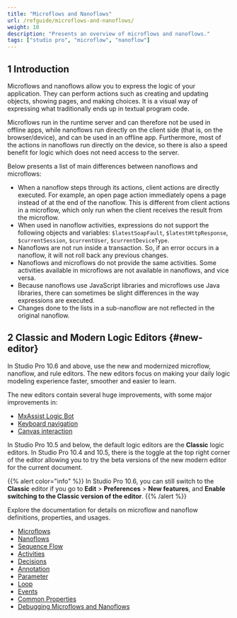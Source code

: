 ```yaml
---
title: "Microflows and Nanoflows"
url: /refguide/microflows-and-nanoflows/
weight: 10
description: "Presents an overview of microflows and nanoflows."
tags: ["studio pro", "microflow", "nanoflow"]
---
```


## 1 Introduction

Microflows and nanoflows allow you to express the logic of your application. They can perform actions such as creating and updating objects, showing pages, and making choices. It is a visual way of expressing what traditionally ends up in textual program code.

Microflows run in the runtime server and can therefore not be used in offline apps, while nanoflows run directly on the client side (that is, on the browser/device), and can be used in an offline app. Furthermore, most of the actions in nanoflows run directly on the device, so there is also a speed benefit for logic which does not need access to the server. 

Below presents a list of main differences between nanoflows and microflows:

* When a nanoflow steps through its actions, client actions are directly executed. For example, an open page action immediately opens a page instead of at the end of the nanoflow. This is different from client actions in a microflow, which only run when the client receives the result from the microflow.
* When used in nanoflow activities, expressions do not support the following objects and variables: `$latestSoapFault`, `$latestHttpResponse`, `$currentSession`, `$currentUser`, `$currentDeviceType`.
* Nanoflows are not run inside a transaction. So, if an error occurs in a nanoflow, it will not roll back any previous changes.
* Nanoflows and microflows do not provide the same activities. Some activities available in microflows are not available in nanoflows, and vice versa.
* Because nanoflows use JavaScript libraries and microflows use Java libraries, there can sometimes be slight differences in the way expressions are executed.
* Changes done to the lists in a sub-nanoflow are not reflected in the original nanoflow.

## 2 Classic and Modern Logic Editors {#new-editor}

In Studio Pro 10.6 and above, use the new and modernized microflow, nanoflow, and rule editors. The new editors focus on making your daily logic modeling experience faster, smoother and easier to learn. 

The new editors contain several huge improvements, with some major improvements in:

* [MxAssist Logic Bot](/refguide/mx-assist-logic-bot/)
* [Keyboard navigation](/refguide/microflows/#keyboard-improved) 
* [Canvas interaction](/refguide/microflows/#canvas-interaction)

In Studio Pro 10.5 and below, the default logic editors are the **Classic** logic editors. In Studio Pro 10.4 and 10.5, there is the toggle at the top right corner of the editor allowing you to try the beta versions of the new modern editor for the current document.

{{% alert color="info" %}}
In Studio Pro 10.6, you can still switch to the **Classic** editor if you go to **Edit** > **Preferences** > **New features**, and **Enable switching to the Classic version of the editor**.
{{% /alert %}}

Explore the documentation for details on microflow and nanoflow definitions, properties, and usages.

* [Microflows](/refguide/microflows/)
* [Nanoflows](/refguide/nanoflows/)
* [Sequence Flow](/refguide/sequence-flow/)
* [Activities](/refguide/activities/)
* [Decisions](/refguide/decisions/)
* [Annotation](/refguide/annotation/)
* [Parameter](/refguide/parameter/)
* [Loop](/refguide/loop/)
* [Events](/refguide/events/)
* [Common Properties](/refguide/microflow-element-common-properties/)
* [Debugging Microflows and Nanoflows](/refguide/debug-microflows-and-nanoflows/)